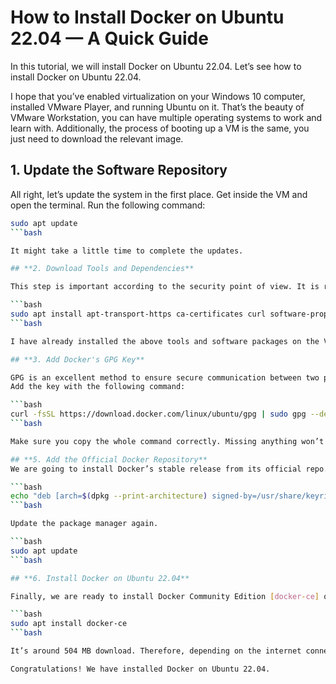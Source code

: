 # How to Install Docker on Ubuntu 22.04 — A Quick Guide

In this tutorial, we will install Docker on Ubuntu 22.04.
Let’s see how to install Docker on Ubuntu 22.04.

I hope that you’ve enabled virtualization on your Windows 10 computer, installed VMware Player, and running Ubuntu on it. 
That’s the beauty of VMware Workstation, you can have multiple operating systems to work and learn with. 
Additionally, the process of booting up a VM is the same, you just need to download the relevant image.

## **1. Update the Software Repository**
All right, let’s update the system in the first place. Get inside the VM and open the terminal. Run the following command:

```bash
sudo apt update
```bash

It might take a little time to complete the updates.

## **2. Download Tools and Dependencies**

This step is important according to the security point of view. It is recommended to transfer the data and files using apt-transport-https to keep the environment secure.

```bash
sudo apt install apt-transport-https ca-certificates curl software-properties-common
```bash

I have already installed the above tools and software packages on the VM.

## **3. Add Docker's GPG Key**

GPG is an excellent method to ensure secure communication between two parties. It protects the package against tampering. GPG relies on a security concept known as public-key encryption. When you add a key with apt-key add, you trust that key to authenticate software. More importantly, this means that you will never get a modified or malicious package.
Add the key with the following command:

```bash
curl -fsSL https://download.docker.com/linux/ubuntu/gpg | sudo gpg --dearmor -o /usr/share/keyrings/docker-archive-keyring.gpg
```bash

Make sure you copy the whole command correctly. Missing anything won’t get us the key.

## **5. Add the Official Docker Repository**
We are going to install Docker’s stable release from its official repo. Therefore, we need to add that repository to our system.

```bash
echo "deb [arch=$(dpkg --print-architecture) signed-by=/usr/share/keyrings/docker-archive-keyring.gpg] https://download.docker.com/linux/ubuntu $(lsb_release -cs) stable" | sudo tee /etc/apt/sources.list.d/docker.list > /dev/null
```bash

Update the package manager again.

```bash
sudo apt update
```bash

## **6. Install Docker on Ubuntu 22.04**

Finally, we are ready to install Docker Community Edition [docker-ce] on our Ubuntu virtual machine. We will install the latest version of Docker from its official repository with the help of the following simple command:

```bash
sudo apt install docker-ce 
```bash

It’s around 504 MB download. Therefore, depending on the internet connection speed, it may take some time.

Congratulations! We have installed Docker on Ubuntu 22.04.
